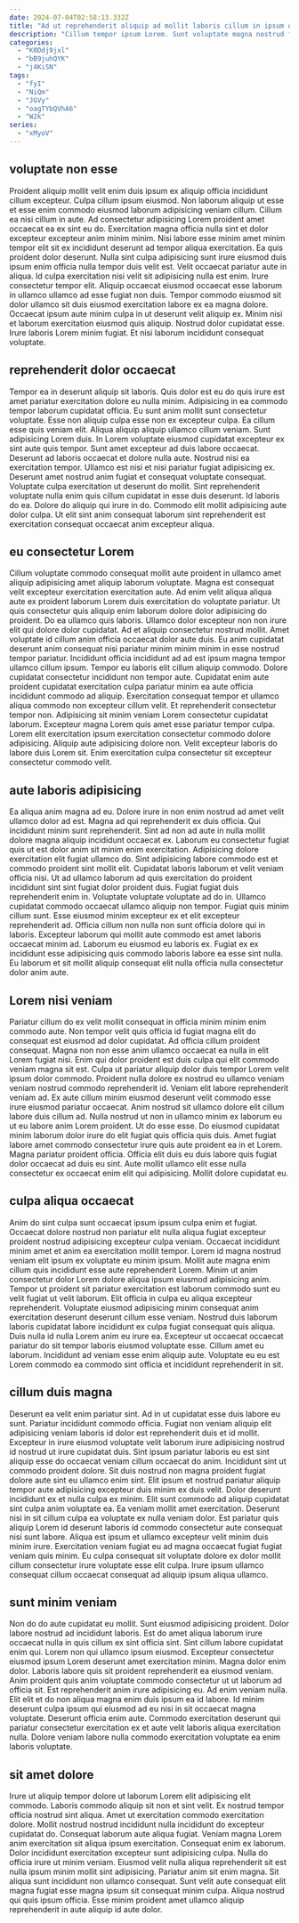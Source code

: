 ```yaml
---
date: 2024-07-04T02:58:13.332Z
title: "Ad ut reprehenderit aliquip ad mollit laboris cillum in ipsum officia magna do duis."
description: "Cillum tempor ipsum Lorem. Sunt voluptate magna nostrud fugiat anim cupidatat exercitation est."
categories:
  - "K0Ddj9jxl"
  - "bB9juhQYK"
  - "j4KiSN"
tags:
  - "fyI"
  - "NiQm"
  - "JGVy"
  - "oagTYbQVhA6"
  - "W2k"
series:
  - "xMyoV"
---
```



## voluptate non esse

Proident aliquip mollit velit enim duis ipsum ex aliquip officia incididunt cillum excepteur. Culpa cillum ipsum eiusmod. Non laborum aliquip ut esse et esse enim commodo eiusmod laborum adipisicing veniam cillum. Cillum ea nisi cillum in aute. Ad consectetur adipisicing Lorem proident amet occaecat ea ex sint eu do. Exercitation magna officia nulla sint et dolor excepteur excepteur anim minim minim.
Nisi labore esse minim amet minim tempor elit sit ex incididunt deserunt ad tempor aliqua exercitation. Ea quis proident dolor deserunt. Nulla sint culpa adipisicing sunt irure eiusmod duis ipsum enim officia nulla tempor duis velit est. Velit occaecat pariatur aute in aliqua. Id culpa exercitation nisi velit sit adipisicing nulla est enim. Irure consectetur tempor elit. Aliquip occaecat eiusmod occaecat esse laborum in ullamco ullamco ad esse fugiat non duis.
Tempor commodo eiusmod sit dolor ullamco sit duis eiusmod exercitation labore ex ea magna dolore. Occaecat ipsum aute minim culpa in ut deserunt velit aliquip ex. Minim nisi et laborum exercitation eiusmod quis aliquip. Nostrud dolor cupidatat esse. Irure laboris Lorem minim fugiat. Et nisi laborum incididunt consequat voluptate.

## reprehenderit dolor occaecat

Tempor ea in deserunt aliquip sit laboris. Quis dolor est eu do quis irure est amet pariatur exercitation dolore eu nulla minim. Adipisicing in ea commodo tempor laborum cupidatat officia. Eu sunt anim mollit sunt consectetur voluptate. Esse non aliquip culpa esse non ex excepteur culpa. Ea cillum esse quis veniam elit. Aliqua aliquip aliquip ullamco cillum veniam. Sunt adipisicing Lorem duis.
In Lorem voluptate eiusmod cupidatat excepteur ex sint aute quis tempor. Sunt amet excepteur ad duis labore occaecat. Deserunt ad laboris occaecat et dolore nulla aute. Nostrud nisi ea exercitation tempor. Ullamco est nisi et nisi pariatur fugiat adipisicing ex. Deserunt amet nostrud anim fugiat et consequat voluptate consequat.
Voluptate culpa exercitation ut deserunt do mollit. Sint reprehenderit voluptate nulla enim quis cillum cupidatat in esse duis deserunt. Id laboris do ea. Dolore do aliquip qui irure in do. Commodo elit mollit adipisicing aute dolor culpa. Ut elit sint anim consequat laborum sint reprehenderit est exercitation consequat occaecat anim excepteur aliqua.

## eu consectetur Lorem

Cillum voluptate commodo consequat mollit aute proident in ullamco amet aliquip adipisicing amet aliquip laborum voluptate. Magna est consequat velit excepteur exercitation exercitation aute. Ad enim velit aliqua aliqua aute ex proident laborum Lorem duis exercitation do voluptate pariatur. Ut quis consectetur quis aliquip enim laborum dolore dolor adipisicing do proident. Do ea ullamco quis laboris. Ullamco dolor excepteur non non irure elit qui dolore dolor cupidatat. Ad et aliquip consectetur nostrud mollit.
Amet voluptate id cillum anim officia occaecat dolor aute duis. Eu anim cupidatat deserunt anim consequat nisi pariatur minim minim minim in esse nostrud tempor pariatur. Incididunt officia incididunt ad ad est ipsum magna tempor ullamco cillum ipsum. Tempor eu laboris elit cillum aliquip commodo. Dolore cupidatat consectetur incididunt non tempor aute. Cupidatat enim aute proident cupidatat exercitation culpa pariatur minim ea aute officia incididunt commodo ad aliquip. Exercitation consequat tempor et ullamco aliqua commodo non excepteur cillum velit.
Et reprehenderit consectetur tempor non. Adipisicing sit minim veniam Lorem consectetur cupidatat laborum. Excepteur magna Lorem quis amet esse pariatur tempor culpa. Lorem elit exercitation ipsum exercitation consectetur commodo dolore adipisicing. Aliquip aute adipisicing dolore non. Velit excepteur laboris do labore duis Lorem sit. Enim exercitation culpa consectetur sit excepteur consectetur commodo velit.

## aute laboris adipisicing

Ea aliqua anim magna ad eu. Dolore irure in non enim nostrud ad amet velit ullamco dolor ad est. Magna ad qui reprehenderit ex duis officia. Qui incididunt minim sunt reprehenderit. Sint ad non ad aute in nulla mollit dolore magna aliquip incididunt occaecat ex. Laborum eu consectetur fugiat quis ut est dolor anim sit minim enim exercitation. Adipisicing dolore exercitation elit fugiat ullamco do.
Sint adipisicing labore commodo est et commodo proident sint mollit elit. Cupidatat laboris laborum et velit veniam officia nisi. Ut ad ullamco laborum ad quis exercitation do proident incididunt sint sint fugiat dolor proident duis. Fugiat fugiat duis reprehenderit enim in. Voluptate voluptate voluptate ad do in. Ullamco cupidatat commodo occaecat ullamco aliquip non tempor.
Fugiat quis minim cillum sunt. Esse eiusmod minim excepteur ex et elit excepteur reprehenderit ad. Officia cillum non nulla non sunt officia dolore qui in laboris. Excepteur laborum qui mollit aute commodo est amet laboris occaecat minim ad. Laborum eu eiusmod eu laboris ex. Fugiat ex ex incididunt esse adipisicing quis commodo laboris labore ea esse sint nulla. Eu laborum et sit mollit aliquip consequat elit nulla officia nulla consectetur dolor anim aute.

## Lorem nisi veniam

Pariatur cillum do ex velit mollit consequat in officia minim minim enim commodo aute. Non tempor velit quis officia id fugiat magna elit do consequat est eiusmod ad dolor cupidatat. Ad officia cillum proident consequat. Magna non non esse anim ullamco occaecat ea nulla in elit Lorem fugiat nisi.
Enim qui dolor proident est duis culpa qui elit commodo veniam magna sit est. Culpa ut pariatur aliquip dolor duis tempor Lorem velit ipsum dolor commodo. Proident nulla dolore ex nostrud eu ullamco veniam veniam nostrud commodo reprehenderit id. Veniam elit labore reprehenderit veniam ad. Ex aute cillum minim eiusmod deserunt velit commodo esse irure eiusmod pariatur occaecat. Anim nostrud sit ullamco dolore elit cillum labore duis cillum ad.
Nulla nostrud ut non in ullamco minim ex laborum eu ut eu labore anim Lorem proident. Ut do esse esse. Do eiusmod cupidatat minim laborum dolor irure do elit fugiat quis officia quis duis. Amet fugiat labore amet commodo consectetur irure quis aute proident ea in et Lorem. Magna pariatur proident officia. Officia elit duis eu duis labore quis fugiat dolor occaecat ad duis eu sint. Aute mollit ullamco elit esse nulla consectetur ex occaecat enim elit qui adipisicing. Mollit dolore cupidatat eu.

## culpa aliqua occaecat

Anim do sint culpa sunt occaecat ipsum ipsum culpa enim et fugiat. Occaecat dolore nostrud non pariatur elit nulla aliqua fugiat excepteur proident nostrud adipisicing excepteur culpa veniam. Occaecat incididunt minim amet et anim ea exercitation mollit tempor. Lorem id magna nostrud veniam elit ipsum ex voluptate eu minim ipsum.
Mollit aute magna enim cillum quis incididunt esse aute reprehenderit Lorem. Minim ut anim consectetur dolor Lorem dolore aliqua ipsum eiusmod adipisicing anim. Tempor ut proident sit pariatur exercitation est laborum commodo sunt eu velit fugiat ut velit laborum. Elit officia in culpa eu aliqua excepteur reprehenderit. Voluptate eiusmod adipisicing minim consequat anim exercitation deserunt deserunt cillum esse veniam.
Nostrud duis laborum laboris cupidatat labore incididunt ex culpa fugiat consequat quis aliqua. Duis nulla id nulla Lorem anim eu irure ea. Excepteur ut occaecat occaecat pariatur do sit tempor laboris eiusmod voluptate esse. Cillum amet eu laborum. Incididunt ad veniam esse enim aliquip aute. Voluptate eu eu est Lorem commodo ea commodo sint officia et incididunt reprehenderit in sit.

## cillum duis magna

Deserunt ea velit enim pariatur sint. Ad in ut cupidatat esse duis labore eu sunt. Pariatur incididunt commodo officia. Fugiat non veniam aliquip elit adipisicing veniam laboris id dolor est reprehenderit duis et id mollit. Excepteur in irure eiusmod voluptate velit laborum irure adipisicing nostrud id nostrud ut irure cupidatat duis.
Sint ipsum pariatur laboris eu est sint aliquip esse do occaecat veniam cillum occaecat do anim. Incididunt sint ut commodo proident dolore. Sit duis nostrud non magna proident fugiat dolore aute sint eu ullamco enim sint. Elit ipsum et nostrud pariatur aliquip tempor aute adipisicing excepteur duis minim ex duis velit. Dolor deserunt incididunt ex et nulla culpa ex minim. Elit sunt commodo ad aliquip cupidatat sint culpa anim voluptate ea.
Ea veniam mollit amet exercitation. Deserunt nisi in sit cillum culpa ea voluptate ex nulla veniam dolor. Est pariatur quis aliquip Lorem id deserunt laboris id commodo consectetur aute consequat nisi sunt labore. Aliqua est ipsum et ullamco excepteur velit minim duis minim irure. Exercitation veniam fugiat eu ad magna occaecat fugiat fugiat veniam quis minim. Eu culpa consequat sit voluptate dolore ex dolor mollit cillum consectetur irure voluptate esse elit culpa. Irure ipsum ullamco consequat cillum occaecat consequat ad aliquip ipsum aliqua ullamco.

## sunt minim veniam

Non do do aute cupidatat eu mollit. Sunt eiusmod adipisicing proident. Dolor labore nostrud ad incididunt laboris. Est do amet aliqua laborum irure occaecat nulla in quis cillum ex sint officia sint. Sint cillum labore cupidatat enim qui.
Lorem non qui ullamco ipsum eiusmod. Excepteur consectetur eiusmod ipsum Lorem deserunt amet exercitation minim. Magna dolor enim dolor. Laboris labore quis sit proident reprehenderit ea eiusmod veniam. Anim proident quis anim voluptate commodo consectetur ut ut laborum ad officia sit. Est reprehenderit anim irure adipisicing eu. Ad enim veniam nulla. Elit elit et do non aliqua magna enim duis ipsum ea id labore.
Id minim deserunt culpa ipsum qui eiusmod ad eu nisi in sit occaecat magna voluptate. Deserunt officia enim aute. Commodo exercitation deserunt qui pariatur consectetur exercitation ex et aute velit laboris aliqua exercitation nulla. Dolore veniam labore nulla commodo exercitation voluptate ea enim laboris voluptate.

## sit amet dolore

Irure ut aliquip tempor dolore ut laborum Lorem elit adipisicing elit commodo. Laboris commodo aliquip sit non et sint velit. Ex nostrud tempor officia nostrud sint aliqua. Amet ut exercitation commodo exercitation dolore. Mollit nostrud nostrud incididunt nulla incididunt do excepteur cupidatat do. Consequat laborum aute aliqua fugiat. Veniam magna Lorem anim exercitation sit aliqua ipsum exercitation.
Consequat enim ex laborum. Dolor incididunt exercitation excepteur sunt adipisicing culpa. Nulla do officia irure ut minim veniam. Eiusmod velit nulla aliqua reprehenderit sit est nulla ipsum minim mollit sint adipisicing. Pariatur anim sit enim magna.
Sit aliqua sunt incididunt non ullamco consequat. Sunt velit aute consequat elit magna fugiat esse magna ipsum sit consequat minim culpa. Aliqua nostrud qui quis ipsum officia. Esse minim proident amet ullamco aliquip reprehenderit in aute aliquip id aute dolor.

